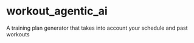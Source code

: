 # workout_agentic_ai
A training plan generator that takes into account your schedule and past workouts
